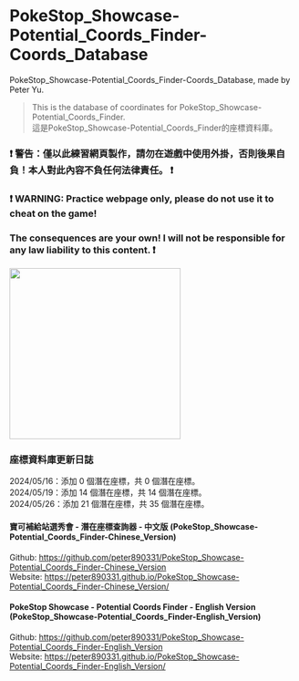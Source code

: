 # PokeStop_Showcase-Potential_Coords_Finder-Coords_Database

PokeStop_Showcase-Potential_Coords_Finder-Coords_Database, made by Peter Yu.
> This is the database of coordinates for PokeStop_Showcase-Potential_Coords_Finder.    
> 這是PokeStop_Showcase-Potential_Coords_Finder的座標資料庫。

### ❗ 警告：僅以此練習網頁製作，請勿在遊戲中使用外掛，否則後果自負！本人對此內容不負任何法律責任。 ❗    
### ❗ WARNING: Practice webpage only, please do not use it to cheat on the game!     
### The consequences are your own! I will not be responsible for any law liability to this content. ❗    
<img src= "https://github.com/peter890331/PokeStop_Showcase-Potential_Coords_Finder-Coords_Database/blob/figures/pokemon_go_icon.png" width="300px">

### 座標資料庫更新日誌
2024/05/16：添加 0 個潛在座標，共 0 個潛在座標。    
2024/05/19：添加 14 個潛在座標，共 14 個潛在座標。    
2024/05/26：添加 21 個潛在座標，共 35 個潛在座標。

#### 寶可補給站選秀會 - 潛在座標查詢器 - 中文版 (PokeStop_Showcase-Potential_Coords_Finder-Chinese_Version)
Github: https://github.com/peter890331/PokeStop_Showcase-Potential_Coords_Finder-Chinese_Version     
Website: https://peter890331.github.io/PokeStop_Showcase-Potential_Coords_Finder-Chinese_Version/

#### PokeStop Showcase - Potential Coords Finder - English Version (PokeStop_Showcase-Potential_Coords_Finder-English_Version)
Github: https://github.com/peter890331/PokeStop_Showcase-Potential_Coords_Finder-English_Version     
Website: https://peter890331.github.io/PokeStop_Showcase-Potential_Coords_Finder-English_Version/

